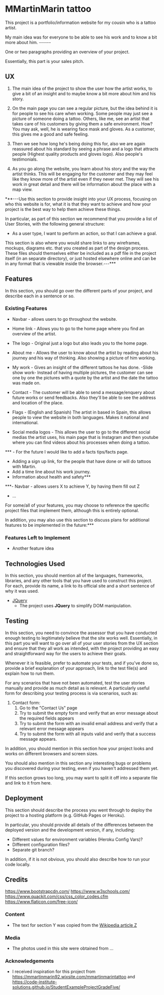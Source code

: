 # MMartinMarin tattoo

This project is a portfolio/information website for my cousin who is a tattoo artist.

My main idea was for everyone to be able to see his work and to know a bit more about him. ------

One or two paragraphs providing an overview of your project.

Essentially, this part is your sales pitch.

## UX

1. The main idea of the project to show the user how the artist works, to give a bit of an insight and to maybe know a bit more about him and his story.

2. On the main page you can see a regular picture, but the idea behind it is for people to see his care when working.
Some people may just see a picture of someone doing a tattoo. Others, like me, see an artist that takes care of his customers by giving them a safe environment. How? You may ask, well, he is wearing face mask and gloves. As a customer, this gives me a good and safe feeling.

2. Then we see how long he's being doing this for, also we are again reassured about his standard by seeing a phrase and a logo that attracts people (Highest quality products and gloves logo). Also people's testimonials.

3. As you go along the website, you learn about his story and the way the artist thinks. This will be engaging for the customer and they may feel like they know more of the artist even if they never met. They will see his work in great detail and there will be information about the place with a map view.

***---Use this section to provide insight into your UX process, focusing on who this website is for, what it is that they want to achieve and how your project is the best way to help them achieve these things.

In particular, as part of this section we recommend that you provide a list of User Stories, with the following general structure:
- As a user type, I want to perform an action, so that I can achieve a goal.

This section is also where you would share links to any wireframes, mockups, diagrams etc. that you created as part of the design process. These files should themselves either be included as a pdf file in the project itself (in an separate directory), or just hosted elsewhere online and can be in any format that is viewable inside the browser.---***

## Features


In this section, you should go over the different parts of your project, and describe each in a sentence or so.

### Existing Features
- Navbar - allows users to go throughout the website.

- Home link - Allows you to go to the home page where you find an overview of the artist.

- The logo - Original just a logo but also leads you to the home page.

- About me - Allows the user to know about the artist by reading about his journey and his way of thinking. Also showing a picture of him working.

- My work - Gives an insight of the different tattoos he has done.
  -Slide show work- Instead of having multiple pictures, the customer can see one by one the pictures with a quote by the artist and the date the tattoo was made on.

- Contact - The customer will be able to send a message/enquery about future works or send feedbacks. Also they'll be able to see the address and location of the place.

- Flags - (English and Spanish) The artist in based in Spain, this allows people to view the website in both languages. Makes it national and international.

- Social media logos - This allows the user to go to the different social medias the artist uses, his main page that is Instagram and then youtube where you can find videos about his processes when doing a tattoo.

*** - For the future I would like to add a facts tips/facts page.
- Adding a sign up link, for the people that have done or will do tattoos with Martin.
- Add a time line about his work journey.
- Information about health and safety***

***- Navbar - allows users X to achieve Y, by having them fill out Z
- ...

For some/all of your features, you may choose to reference the specific project files that implement them, although this is entirely optional.

In addition, you may also use this section to discuss plans for additional features to be implemented in the future:***

### Features Left to Implement
- Another feature idea

## Technologies Used

In this section, you should mention all of the languages, frameworks, libraries, and any other tools that you have used to construct this project. For each, provide its name, a link to its official site and a short sentence of why it was used.

- [JQuery](https://jquery.com)
    - The project uses **JQuery** to simplify DOM manipulation.


## Testing

In this section, you need to convince the assessor that you have conducted enough testing to legitimately believe that the site works well. Essentially, in this part you will want to go over all of your user stories from the UX section and ensure that they all work as intended, with the project providing an easy and straightforward way for the users to achieve their goals.

Whenever it is feasible, prefer to automate your tests, and if you've done so, provide a brief explanation of your approach, link to the test file(s) and explain how to run them.

For any scenarios that have not been automated, test the user stories manually and provide as much detail as is relevant. A particularly useful form for describing your testing process is via scenarios, such as:

1. Contact form:
    1. Go to the "Contact Us" page
    2. Try to submit the empty form and verify that an error message about the required fields appears
    3. Try to submit the form with an invalid email address and verify that a relevant error message appears
    4. Try to submit the form with all inputs valid and verify that a success message appears.

In addition, you should mention in this section how your project looks and works on different browsers and screen sizes.

You should also mention in this section any interesting bugs or problems you discovered during your testing, even if you haven't addressed them yet.

If this section grows too long, you may want to split it off into a separate file and link to it from here.

## Deployment

This section should describe the process you went through to deploy the project to a hosting platform (e.g. GitHub Pages or Heroku).

In particular, you should provide all details of the differences between the deployed version and the development version, if any, including:
- Different values for environment variables (Heroku Config Vars)?
- Different configuration files?
- Separate git branch?

In addition, if it is not obvious, you should also describe how to run your code locally.


## Credits

https://www.bootstrapcdn.com/
https://www.w3schools.com/
https://www.quackit.com/css/css_color_codes.cfm
https://www.flaticon.com/free-icon/

### Content
- The text for section Y was copied from the [Wikipedia article Z](https://en.wikipedia.org/wiki/Z)

### Media
- The photos used in this site were obtained from ...

### Acknowledgements

- I received inspiration for this project from https://mmartinmarin92.wixsite.com/mmartinmarintattoo and https://code-institute-solutions.github.io/StudentExampleProjectGradeFive/
